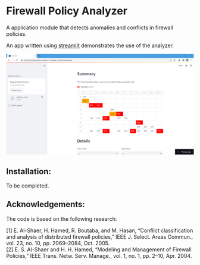 # Firewall Policy Analyzer

A application module that detects anomalies and conflicts in firewall policies.

An app written using [streamlit](https://martimy-firewall-policy-analyzer-st-analyzer-ust3ul.streamlit.app/) demonstrates the use of the analyzer.

![Streamlit screeshot](img/screen_1.png)

## Installation:

To be completed.

## Acknowledgements:

The code is based on the following research:

[1] E. Al-Shaer, H. Hamed, R. Boutaba, and M. Hasan, “Conflict classification and analysis of distributed firewall policies,” IEEE J. Select. Areas Commun., vol. 23, no. 10, pp. 2069–2084, Oct. 2005.  
[2] E. S. Al-Shaer and H. H. Hamed, “Modeling and Management of Firewall Policies,” IEEE Trans. Netw. Serv. Manage., vol. 1, no. 1, pp. 2–10, Apr. 2004.
